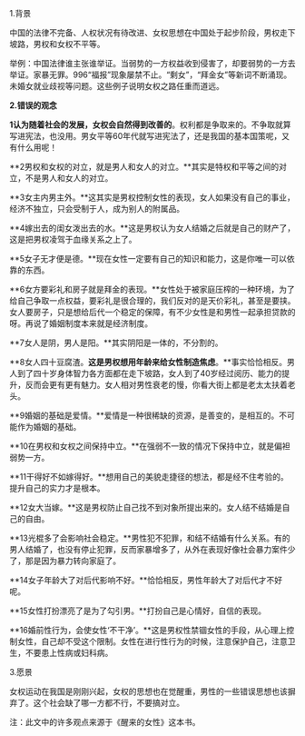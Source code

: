 1.背景

中国的法律不完备、人权状况有待改进、女权思想在中国处于起步阶段，男权走下坡路，男权和女权不平等。

举例：中国法律谁主张谁举证。当弱势的一方权益收到侵害了，却要弱势的一方去举证。家暴无罪。996“福报”现象屡禁不止。“剩女”，“拜金女”等新词不断涌现。未婚女就业歧视等问题。这些例子说明女权之路任重而道远。

**2.错误的观念**

**1认为随着社会的发展，女权会自然得到改善的**。权利都是争取来的。不争取就算写进宪法，也没用。男女平等60年代就写进宪法了，还是我国的基本国策呢，又有什么用呢！

**2男权和女权的对立，就是男人和女人的对立。**其实是特权和平等之间的对立，不是男人和女人的对立。

**3女主内男主外。**这其实是男权控制女性的表现，女人如果没有自己的事业，经济不独立，只会受制于人，成为别人的附属品。

**4嫁出去的闺女泼出去的水。**这是男权认为女人结婚之后就是自己的财产了，这是把男权凌驾于血缘关系之上了。

**5女子无才便是德。**现在女性一定要有自己的知识和能力，这是你唯一可以依靠的东西。

**6女方要彩礼和房子就是拜金的表现。**女性处于被家庭压榨的一种环境，为了给自己争取一点权益，要彩礼是很合理的，我们反对的是天价彩礼，甚至是要挟。女人要房子，只是想给后代一个稳定的保障，有不少女性是和男性一起承担贷款的呀。再说了婚姻制度本来就是经济制度。

**7女人是阴，男人是阳。**其实阴阳是一体的，不分割的。

**8女人四十豆腐渣。**这是男权想用年龄来给女性制造焦虑**。**事实恰恰相反。男人到了四十岁身体智力各方面都在走下坡路，女人到了40岁经过阅历、能力的提升，反而会更有更有魅力。女人相对男性衰老的慢，你看大街上都是老太太扶着老头。

**9婚姻的基础是爱情。**爱情是一种很稀缺的资源，是善变的，是相互的。不可能作为婚姻的基础。

**10在男权和女权之间保持中立。**在强弱不一致的情况下保持中立，就是偏袒弱势一方。

**11干得好不如嫁得好。**想用自己的美貌走捷径的想法，都是经不住考验的。提升自己的实力才是根本。

**12女大当嫁。**这是男权防止自己找不到对象所提出来的。女人结不结婚是自己的自由。

**13光棍多了会影响社会稳定。**男性犯不犯罪，和结不结婚有什么关系。有的男人结婚了，也没有停止犯罪，反而家暴增多了，从外在表现好像社会暴力案件少了，那是因为暴力转向家庭了。

**14女子年龄大了对后代影响不好。**恰恰相反，男性年龄大了对后代才不好呢。

**15女性打扮漂亮了是为了勾引男。**打扮自己是心情好，自信的表现。

**16婚前性行为，会使女性‘不干净’。**这是男权性禁锢女性的手段，从心理上控制女性，自己却不受这个限制。女性在进行性行为的时候，注意保护自己，注意卫生，不要患上性病或妇科病。

3.愿景

女权运动在我国是刚刚兴起，女权的思想也在觉醒重，男性的一些错误思想也该摒弃了。这个社会缺了哪一方都不行，不要搞对立。

注：此文中的许多观点来源于《醒来的女性》这本书。